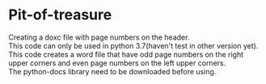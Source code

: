 # Pit-of-treasure
Creating a doxc file with page numbers on the header.      
This code can only be used in python 3.7(haven't test in other version yet).  
This code creates a word file that have odd page numbers on the right upper corners and even page numbers on the left upper corners.   
The python-docs library need to be downloaded before using.
